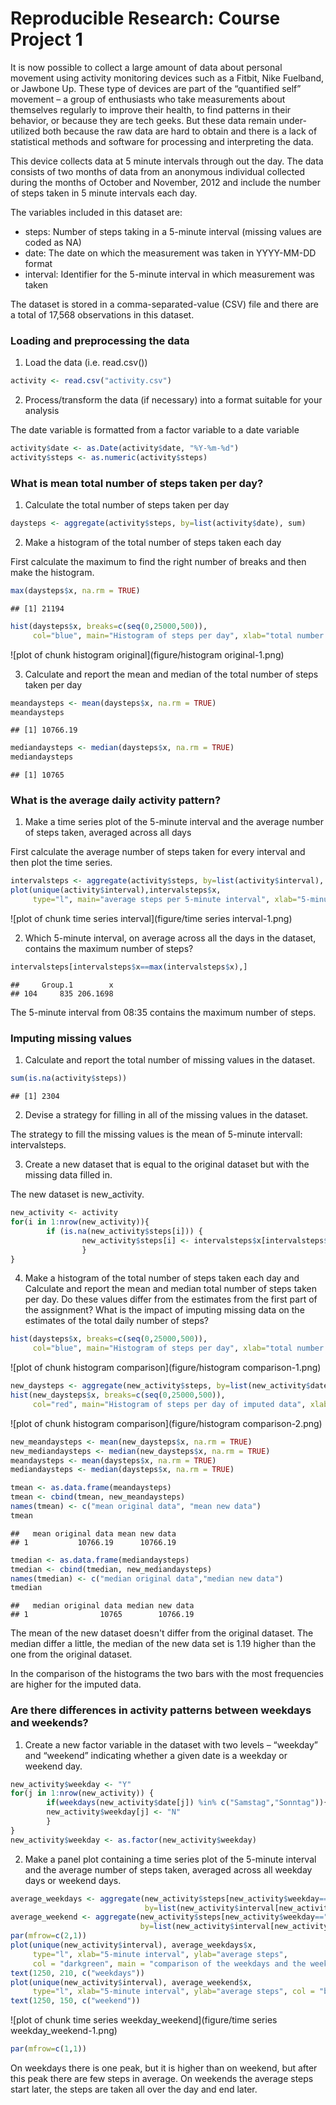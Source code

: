 # Reproducible Research: Course Project 1

It is now possible to collect a large amount of data about personal movement using activity monitoring devices such as a Fitbit, Nike Fuelband, or Jawbone Up. These type of devices are part of the “quantified self” movement – a group of enthusiasts who take measurements about themselves regularly to improve their health, to find patterns in their behavior, or because they are tech geeks. But these data remain under-utilized both because the raw data are hard to obtain and there is a lack of statistical methods and software for processing and interpreting the data.

This device collects data at 5 minute intervals through out the day. The data consists of two months of data from an anonymous individual collected during the months of October and November, 2012 and include the number of steps taken in 5 minute intervals each day.

The variables included in this dataset are:

- steps: Number of steps taking in a 5-minute interval (missing values are coded as NA)
- date: The date on which the measurement was taken in YYYY-MM-DD format
- interval: Identifier for the 5-minute interval in which measurement was taken

The dataset is stored in a comma-separated-value (CSV) file and there are a total of 17,568 observations in this dataset.

### Loading and preprocessing the data

1. Load the data (i.e. read.csv())


```r
activity <- read.csv("activity.csv")
```

2. Process/transform the data (if necessary) into a format suitable for your analysis

The date variable is formatted from a factor variable to a date variable


```r
activity$date <- as.Date(activity$date, "%Y-%m-%d")
activity$steps <- as.numeric(activity$steps)
```

### What is mean total number of steps taken per day?

1. Calculate the total number of steps taken per day


```r
daysteps <- aggregate(activity$steps, by=list(activity$date), sum)
```

2. Make a histogram of the total number of steps taken each day

First calculate the maximum to find the right number of breaks and then make the histogram.


```r
max(daysteps$x, na.rm = TRUE)
```

```
## [1] 21194
```

```r
hist(daysteps$x, breaks=c(seq(0,25000,500)),
     col="blue", main="Histogram of steps per day", xlab="total number of steps per day")
```

![plot of chunk histogram original](figure/histogram original-1.png)

3. Calculate and report the mean and median of the total number of steps taken per day


```r
meandaysteps <- mean(daysteps$x, na.rm = TRUE)
meandaysteps
```

```
## [1] 10766.19
```

```r
mediandaysteps <- median(daysteps$x, na.rm = TRUE)
mediandaysteps
```

```
## [1] 10765
```

### What is the average daily activity pattern?

1. Make a time series plot of the 5-minute interval and the average number of steps taken, averaged across all days

First calculate the average number of steps taken for every interval and then plot the time series.


```r
intervalsteps <- aggregate(activity$steps, by=list(activity$interval), mean, na.rm=TRUE)
plot(unique(activity$interval),intervalsteps$x,
     type="l", main="average steps per 5-minute interval", xlab="5-minute interval", ylab="average steps")
```

![plot of chunk time series interval](figure/time series interval-1.png)

2. Which 5-minute interval, on average across all the days in the dataset, contains the maximum number of steps?


```r
intervalsteps[intervalsteps$x==max(intervalsteps$x),]
```

```
##     Group.1        x
## 104     835 206.1698
```

The 5-minute interval from 08:35 contains the maximum number of steps.

### Imputing missing values

1. Calculate and report the total number of missing values in the dataset.


```r
sum(is.na(activity$steps))
```

```
## [1] 2304
```

2. Devise a strategy for filling in all of the missing values in the dataset.

The strategy to fill the missing values is the mean of 5-minute intervall: intervalsteps.

3. Create a new dataset that is equal to the original dataset but with the missing data filled in.

The new dataset is new_activity.


```r
new_activity <- activity
for(i in 1:nrow(new_activity)){
        if (is.na(new_activity$steps[i])) {
                new_activity$steps[i] <- intervalsteps$x[intervalsteps$Group.1==new_activity$interval[i]]
                }
}
```

4. Make a histogram of the total number of steps taken each day and Calculate and report the mean and median total number of steps taken per day. Do these values differ from the estimates from the first part of the assignment? What is the impact of imputing missing data on the estimates of the total daily number of steps?


```r
hist(daysteps$x, breaks=c(seq(0,25000,500)),
     col="blue", main="Histogram of steps per day", xlab="total number of steps per day")
```

![plot of chunk histogram comparison](figure/histogram comparison-1.png)

```r
new_daysteps <- aggregate(new_activity$steps, by=list(new_activity$date), sum)
hist(new_daysteps$x, breaks=c(seq(0,25000,500)),
     col="red", main="Histogram of steps per day of imputed data", xlab="total number of steps per day")
```

![plot of chunk histogram comparison](figure/histogram comparison-2.png)

```r
new_meandaysteps <- mean(new_daysteps$x, na.rm = TRUE)
new_mediandaysteps <- median(new_daysteps$x, na.rm = TRUE)
meandaysteps <- mean(daysteps$x, na.rm = TRUE)
mediandaysteps <- median(daysteps$x, na.rm = TRUE)

tmean <- as.data.frame(meandaysteps)
tmean <- cbind(tmean, new_meandaysteps)
names(tmean) <- c("mean original data", "mean new data")
tmean
```

```
##   mean original data mean new data
## 1           10766.19      10766.19
```

```r
tmedian <- as.data.frame(mediandaysteps)
tmedian <- cbind(tmedian, new_mediandaysteps)
names(tmedian) <- c("median original data","median new data")
tmedian
```

```
##   median original data median new data
## 1                10765        10766.19
```

The mean of the new dataset doesn't differ from the original dataset.
The median differ a little, the median of the new data set is 1.19 higher than the one from the original dataset.

In the comparison of the histograms the two bars with the most frequencies are higher for the imputed data.

### Are there differences in activity patterns between weekdays and weekends?

1. Create a new factor variable in the dataset with two levels – “weekday” and “weekend” indicating whether a given date is a weekday or weekend day.


```r
new_activity$weekday <- "Y"
for(j in 1:nrow(new_activity)) {
        if(weekdays(new_activity$date[j]) %in% c("Samstag","Sonntag")){
        new_activity$weekday[j] <- "N"
        }
}
new_activity$weekday <- as.factor(new_activity$weekday)
```

2. Make a panel plot containing a time series plot of the 5-minute interval and the average number of steps taken, averaged across all weekday days or weekend days.


```r
average_weekdays <- aggregate(new_activity$steps[new_activity$weekday=="Y"], 
                              by=list(new_activity$interval[new_activity$weekday=="Y"]), mean, na.rm=TRUE)
average_weekend <- aggregate(new_activity$steps[new_activity$weekday=="N"], 
                             by=list(new_activity$interval[new_activity$weekday=="N"]), mean, na.rm=TRUE)
par(mfrow=c(2,1))
plot(unique(new_activity$interval), average_weekdays$x,
     type="l", xlab="5-minute interval", ylab="average steps",
     col = "darkgreen", main = "comparison of the weekdays and the weekend")
text(1250, 210, c("weekdays"))
plot(unique(new_activity$interval), average_weekend$x,
     type="l", xlab="5-minute interval", ylab="average steps", col = "black")
text(1250, 150, c("weekend"))
```

![plot of chunk time series weekday_weekend](figure/time series weekday_weekend-1.png)

```r
par(mfrow=c(1,1))
```

On weekdays there is one peak, but it is higher than on weekend, but after this peak there are few steps in average.
On weekends the average steps start later, the steps are taken all over the day and end later.
